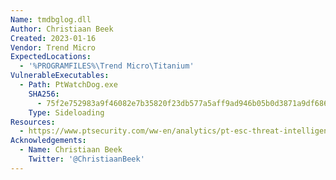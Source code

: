 ```yaml
---
Name: tmdbglog.dll
Author: Christiaan Beek
Created: 2023-01-16
Vendor: Trend Micro
ExpectedLocations:
  - '%PROGRAMFILES%\Trend Micro\Titanium'
VulnerableExecutables:
  - Path: PtWatchDog.exe
    SHA256:
      - 75f2e752983a9f46082e7b35820f23db577a5aff9ad946b05b0d3871a9df686b
    Type: Sideloading
Resources:
  - https://www.ptsecurity.com/ww-en/analytics/pt-esc-threat-intelligence/space-pirates-tools-and-connections/
Acknowledgements:
  - Name: Christiaan Beek
    Twitter: '@ChristiaanBeek'
---
```


